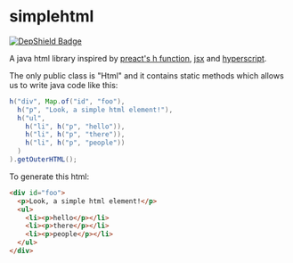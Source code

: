 # simplehtml

[![DepShield Badge](https://depshield.sonatype.org/badges/Crydust/simplehtml/depshield.svg)](https://depshield.github.io)

A java html library inspired by [preact's h function](https://github.com/developit/preact/blob/master/src/h.js), [jsx](https://jasonformat.com/wtf-is-jsx/) and [hyperscript](https://github.com/hyperhype/hyperscript).

The only public class is "Html" and it contains static methods which allows us to write java code like this: 

```java
h("div", Map.of("id", "foo"),
  h("p", "Look, a simple html element!"),
  h("ul",
    h("li", h("p", "hello")),
    h("li", h("p", "there")),
    h("li", h("p", "people"))
  )
).getOuterHTML();
```

To generate this html:

```html
<div id="foo">
  <p>Look, a simple html element!</p>
  <ul>
    <li><p>hello</p></li>
    <li><p>there</p></li>
    <li><p>people</p></li>
  </ul>
</div>
```

